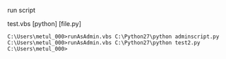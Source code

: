 run script 

test.vbs [python] [file.py]
```
C:\Users\metul_000>runAsAdmin.vbs C:\Python27\python adminscript.py
C:\Users\metul_000>runAsAdmin.vbs C:\Python27\python test2.py
C:\Users\metul_000>
```
